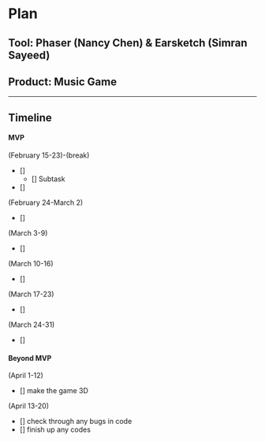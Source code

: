 # Plan

## Tool: Phaser (Nancy Chen) & Earsketch (Simran Sayeed)
## Product: Music Game

---

## Timeline

#### MVP

(February 15-23)-(break)
- []
  - [] Subtask
- []

(February 24-March 2)
- []

(March 3-9)
- []

(March 10-16)
- []

(March 17-23)
- []

(March 24-31)
- []

#### Beyond MVP

(April 1-12)
- [] make the game 3D

(April 13-20)
- [] check through any bugs in code
- [] finish up any codes

<!-- EXAMPLE

## Tool: APIs
## Product: Green Glass Door riddle app

## Timeline

### MVP

- [ ] Front-end
  - [x] Webpage to collect input from user (deadline: 4/15)
  - [ ] Webpage to display "yes, but a ___ can't" or "no, but a ___ can" (deadline: 5/1)
- [x] Back-end
  - [x] Use regex to test whether or not the word can go through the GGD (deadline: 3/1)
  - [x] Use the Twinword API to find related words (deadline: 3/15)
    - [ ] Iterate through the words until an opposite example can be found (deadline: 4/1)

#### Beyond MVP

- [ ] Use another API to make sure the opposite example is a noun
- [ ] Automate notification of API limit to make sure I don’t exceed free quota
- [ ] A multiple choice quizzer that will test the user’s knowledge of the solution

-->





<!-- DO NOT USE THIS YET

| Name | Glows | Grows |
| -------- | ------- | ------- |
|   |   |
|   |   |
|   |   |
|   |   |
|   |   |
|   |   |

-->
